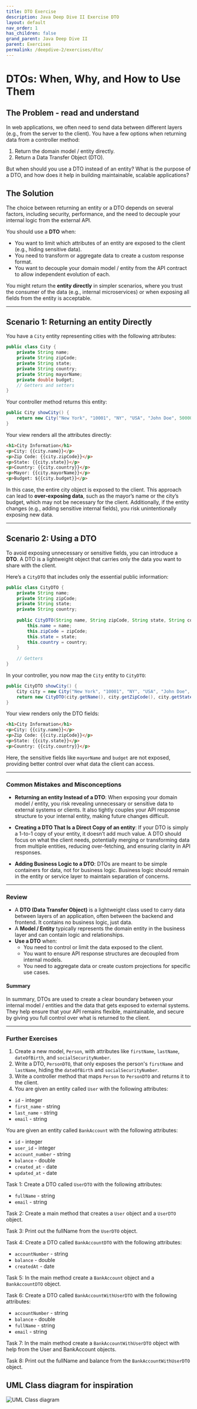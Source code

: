 ```yaml
---
title: DTO Exercise
description: Java Deep Dive II Exercise DTO
layout: default
nav_order: 1
has_children: false
grand_parent: Java Deep Dive II
parent: Exercises
permalink: /deepdive-2/exercises/dto/
---
```


# DTOs: When, Why, and How to Use Them

## The Problem - read and understand

In web applications, we often need to send data between different layers (e.g., from the server to the client). You have a few options when returning data from a controller method:

1. Return the domain model / entity directly.
2. Return a Data Transfer Object (DTO).

But when should you use a DTO instead of an entity? What is the purpose of a DTO, and how does it help in building maintainable, scalable applications?

## The Solution

The choice between returning an entity or a DTO depends on several factors, including security, performance, and the need to decouple your internal logic from the external API.

You should use a **DTO** when:

- You want to limit which attributes of an entity are exposed to the client (e.g., hiding sensitive data).
- You need to transform or aggregate data to create a custom response format.
- You want to decouple your domain model / entity from the API contract to allow independent evolution of each.

You might return the **entity directly** in simpler scenarios, where you trust the consumer of the data (e.g., internal microservices) or when exposing all fields from the entity is acceptable.

---

## Scenario 1: Returning an entity Directly

You have a `City` entity representing cities with the following attributes:

```java
public class City {
    private String name;
    private String zipCode;
    private String state;
    private String country;
    private String mayorName;
    private double budget;
    // Getters and setters
}
```

Your controller method returns this entity:

```java
public City showCity() {
    return new City("New York", "10001", "NY", "USA", "John Doe", 5000000);
}
```

Your view renders all the attributes directly:

```html
<h1>City Information</h1>
<p>City: {{city.name}}</p>
<p>Zip Code: {{city.zipCode}}</p>
<p>State: {{city.state}}</p>
<p>Country: {{city.country}}</p>
<p>Mayor: {{city.mayorName}}</p>
<p>Budget: ${{city.budget}}</p>
```

In this case, the entire city object is exposed to the client. This approach can lead to **over-exposing data**, such as the mayor’s name or the city’s budget, which may not be necessary for the client. Additionally, if the entity changes (e.g., adding sensitive internal fields), you risk unintentionally exposing new data.

---

## Scenario 2: Using a DTO

To avoid exposing unnecessary or sensitive fields, you can introduce a **DTO**. A DTO is a lightweight object that carries only the data you want to share with the client.

Here’s a `CityDTO` that includes only the essential public information:

```java
public class CityDTO {
    private String name;
    private String zipCode;
    private String state;
    private String country;
    
    public CityDTO(String name, String zipCode, String state, String country) {
        this.name = name;
        this.zipCode = zipCode;
        this.state = state;
        this.country = country;
    }
    
    // Getters
}
```

In your controller, you now map the `City` entity to `CityDTO`:

```java
public CityDTO showCity() {
    City city = new City("New York", "10001", "NY", "USA", "John Doe", 5000000);
    return new CityDTO(city.getName(), city.getZipCode(), city.getState(), city.getCountry());
}
```

Your view renders only the DTO fields:

```html
<h1>City Information</h1>
<p>City: {{city.name}}</p>
<p>Zip Code: {{city.zipCode}}</p>
<p>State: {{city.state}}</p>
<p>Country: {{city.country}}</p>
```

Here, the sensitive fields like `mayorName` and `budget` are not exposed, providing better control over what data the client can access.

---

### Common Mistakes and Misconceptions

- **Returning an entity Instead of a DTO**:
  When exposing your domain model / entity, you risk revealing unnecessary or sensitive data to external systems or clients. It also tightly couples your API response structure to your internal entity, making future changes difficult.

- **Creating a DTO That Is a Direct Copy of an entity**:
  If your DTO is simply a 1-to-1 copy of your entity, it doesn’t add much value. A DTO should focus on what the client needs, potentially merging or transforming data from multiple entities, reducing over-fetching, and ensuring clarity in API responses.

- **Adding Business Logic to a DTO**:
  DTOs are meant to be simple containers for data, not for business logic. Business logic should remain in the entity or service layer to maintain separation of concerns.

---

### Review

- A **DTO (Data Transfer Object)** is a lightweight class used to carry data between layers of an application, often between the backend and frontend. It contains no business logic, just data.
- A **Model / Entity** typically represents the domain entity in the business layer and can contain logic and relationships.
- **Use a DTO** when:
  - You need to control or limit the data exposed to the client.
  - You want to ensure API response structures are decoupled from internal models.
  - You need to aggregate data or create custom projections for specific use cases.

#### Summary

In summary, DTOs are used to create a clear boundary between your internal model / entities and the data that gets exposed to external systems. They help ensure that your API remains flexible, maintainable, and secure by giving you full control over what is returned to the client.

---

### Further Exercises

1. Create a new model, `Person`, with attributes like `firstName`, `lastName`, `dateOfBirth`, and `socialSecurityNumber`.
2. Write a DTO, `PersonDTO`, that only exposes the person's `firstName` and `lastName`, hiding the `dateOfBirth` and `socialSecurityNumber`.
3. Write a controller method that maps `Person` to `PersonDTO` and returns it to the client.
4. You are given an entity called `User` with the following attributes:

- `id` - integer
- `first_name` - string
- `last_name` - string
- `email` - string

You are given an entity called `BankAccount` with the following attributes:

- `id` - integer
- `user_id` - integer
- `account_number` - string
- `balance` - double
- `created_at` - date
- `updated_at` - date

Task 1: Create a DTO called `UserDTO` with the following attributes:

- `fullName` - string
- `email` - string

Task 2: Create a main method that creates a `User` object and a `UserDTO` object.

Task 3: Print out the fullName from the `UserDTO` object.

Task 4: Create a DTO called `BankAccountDTO` with the following attributes:

- `accountNumber` - string
- `balance` - double
- `createdAt` - date

Task 5: In the main method create a `BankAccount` object and a `BankAccountDTO` object.

Task 6: Create a DTO called `BankAccountWithUserDTO` with the following attributes:

- `accountNumber` - string
- `balance` - double
- `fullName` - string
- `email` - string

Task 7: In the main method create a `BankAccountWithUserDTO` object with help from the User and BankAccount objects.

Task 8: Print out the fullName and balance from the `BankAccountWithUserDTO` object.

## UML Class diagram for inspiration

![UML Class diagram](./images/class_diagram.png)

